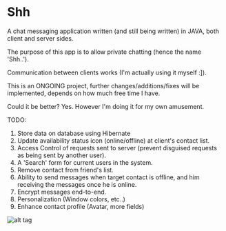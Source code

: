 # Shh

A chat messaging application written (and still being written) in JAVA, both client and server sides. 

The purpose of this app is to allow private chatting (hence the name 'Shh..').

Communication between clients works (I'm actually using it myself :]).

This is an ONGOING project, further changes/additions/fixes will be implemented, depends on how much free time I have.

Could it be better? Yes. However I'm doing it for my own amusement.

TODO:
1. Store data on database using Hibernate
2. Update availability status icon (online/offline) at client's contact list.
3. Access Control of requests sent to server (prevent disguised requests as being sent by another user).
4. A 'Search' form for current users in the system.
5. Remove contact from friend's list.
6. Ability to send messages when target contact is offline, and him receiving the messages once he is online.
7. Encrypt messages end-to-end.
8. Personalization (Window colors, etc..)
9. Enhance contact profile (Avatar, more fields)

![alt tag](http://www.photo-host.org/images/2017/01/23/IWSEb.png)
